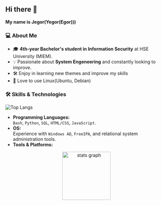 ## Hi there 👋


**My name is Jegor(Yegor(Egor)))**
### 💻 About Me
- 🎓 **4th-year Bachelor's student in Information Security** at HSE University (MIEM).
- 💡 Passionate about **System Engeneering** and constantly looking to improve.
- 🛠️ Enjoy in learning new themes and improve my skills
- 🔭 Love to use Linux(Ubuntu, Debian)
  
### 🛠️ Skills & Technologies
![Top Langs](https://github-readme-stats.vercel.app/api/top-langs/?username=JegorCo&layout=compact&langs_count=10)
- **Programming Languages:**  
  `Bash`, `Python`, `SQL`, `HTML/CSS`, `JavaScript`.
- **OS:**  
  Experience with `Windows AD`, `FreeIPA`, and relational system administration tools.
- **Tools & Platforms:**  
<div align="center">
   <img src="https://skillicons.dev/icons?i=python,bash,ubuntu,debian,js,docker,vscode,ansible" height="150" alt="stats graph"  />
</div>
  

<!--
Here are some ideas to get you started:

- 🔭 I’m currently working on ...
- 🌱 I’m currently learning ...
- 👯 I’m looking to collaborate on ...
- 🤔 I’m looking for help with ...
- 💬 Ask me about ...
- 📫 How to reach me: ...
- 😄 Pronouns: ...
- ⚡ Fun fact: ...
-->

